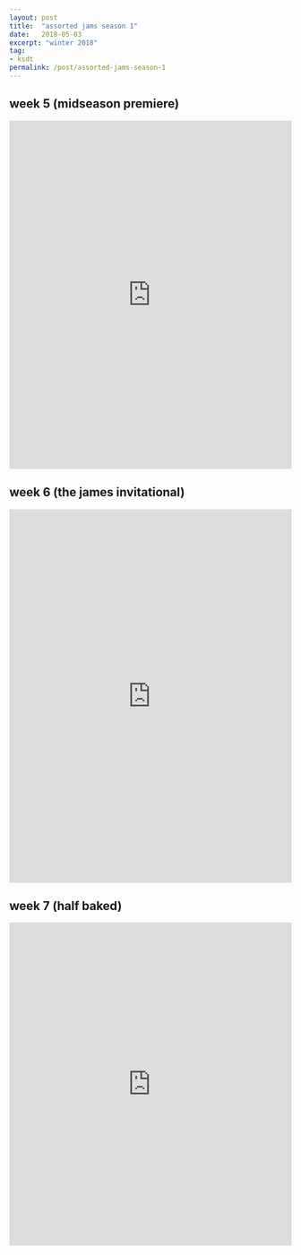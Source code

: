 ```yaml
---
layout: post
title:  "assorted jams season 1"
date:   2018-05-03
excerpt: "winter 2018"
tag:
- ksdt
permalink: /post/assorted-jams-season-1
---
```


<style>
h3 {
	margin: 0em 0em 0.5em;
}
iframe {
	width: 100%;
}
</style>

## week 5 (midseason premiere)
<iframe src="https://open.spotify.com/embed/user/theflyingpineapple/playlist/0RbEfZHTlUd7ZM47L6UXTh" height="622" frameborder="0" allowtransparency="true" allow="encrypted-media"></iframe>

## week 6 (the james invitational)
<iframe src="https://open.spotify.com/embed/user/theflyingpineapple/playlist/2eXUnN2sr70FzebGMui7aG" height="667" frameborder="0" allowtransparency="true" allow="encrypted-media"></iframe>

## week 7 (half baked)
<iframe src="https://open.spotify.com/embed/user/theflyingpineapple/playlist/2qZoyCnZqwigU2OcaDpzWb" height="577" frameborder="0" allowtransparency="true" allow="encrypted-media"></iframe>
